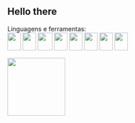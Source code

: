 ## Hello there 

Linguagens e ferramentas:  
<img loading="lazy" src="https://cdn.jsdelivr.net/gh/devicons/devicon/icons/html5/html5-original.svg" width="30" height="40"/>
<img loading="lazy" src="https://cdn.jsdelivr.net/gh/devicons/devicon/icons/css3/css3-original.svg" width="30" height="40"/>
<img loading="lazy" src="https://cdn.jsdelivr.net/gh/devicons/devicon/icons/java/java-original.svg" width="33" height="40"/>
<img loading="lazy" src="https://cdn.jsdelivr.net/gh/devicons/devicon/icons/javascript/javascript-original.svg" width="30" height="40"/>
<img loading="lazy" src="https://cdn.jsdelivr.net/gh/devicons/devicon/icons/c/c-original.svg" width="30" height="40"/>
<img loading="lazy" src="https://cdn.jsdelivr.net/gh/devicons/devicon/icons/python/python-original.svg" width="30" height="40"/>
<img loading="lazy" src="https://cdn.jsdelivr.net/gh/devicons/devicon/icons/mysql/mysql-original.svg" width="30" height="40"/>
<img loading="lazy" src="https://cdn.jsdelivr.net/gh/devicons/devicon/icons/vscode/vscode-original.svg" width="30" height="40"/>


<div>
<a href="https://github.com/seu-usuário-aqui">
<img loading="lazy" height="130em" src="https://github-readme-stats.vercel.app/api/top-langs/?username=paolajulie&layout=compact&langs_count=7&theme=dracula"/>
</div>

<!--
**paolajulie/paolajulie** is a ✨ _special_ ✨ repository because its `README.md` (this file) appears on your GitHub profile.

Here are some ideas to get you started:

- 🔭 I’m currently working on ...
-  ...
- 👯 I’m looking to collaborate on ...
- 🤔 I’m looking for help with ...
- 💬 Ask me about ...
- 📫 How to reach me: ...
- 😄 Pronouns: ...
- ⚡ Fun fact: ...
-->
